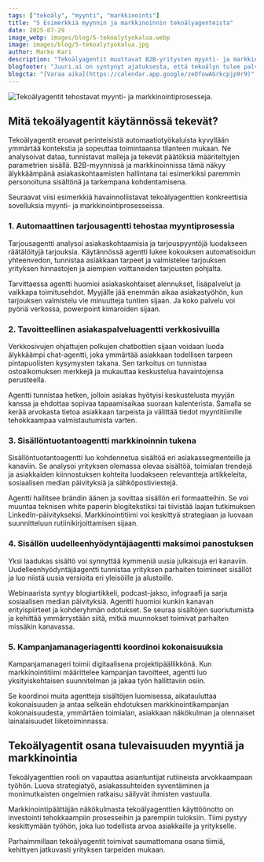 ```yaml
---
tags: ["tekoäly", "myynti", "markkinointi"]
title: "5 Esimerkkiä myynnin ja markkinoinnin tekoälyagenteista"
date: 2025-07-29
image_webp: images/blog/5-tekoalytyokalua.webp
image: images/blog/5-tekoalytyokalua.jpg
author: Marko Kari
description: "Tekoälyagentit muuttavat B2B-yritysten myynti- ja markkinointiprosesseja. Näiden järjestelmien voima piilee kyvyssä analysoida valtavia tietomääriä, tunnistaa kaavoja ja toimia itsenäisesti asetettujen tavoitteiden saavuttamiseksi."
blogfooter: "Juuri.ai on syntynyt ajatuksesta, että tekoälyn tulee palvella ihmistä, ei toisin päin. Hyödynnämme uusimpia kielimalleja ja automaatioteknologioita, jotta sinulle jää enemmän aikaa olennaiseen eli kasvuun, luovuuteen ja asiakastyöhön. Jutellaanko?"
blogcta: "[Varaa aika](https://calendar.app.google/zeDfowAGrkcpjp9r9)"
---
```



![Tekoälyagentit tehostavat myynti- ja markkinointiprosesseja.](/images/blog/5-tekoalytyokalua.jpg)

## Mitä tekoälyagentit käytännössä tekevät?

Tekoälyagentit eroavat perinteisistä automaatiotyökaluista kyvyllään ymmärtää kontekstia ja sopeuttaa toimintaansa tilanteen mukaan. Ne analysoivat dataa, tunnistavat malleja ja tekevät päätöksiä määriteltyjen parametrien sisällä. B2B-myynnissä ja markkinoinnissa tämä näkyy älykkäämpänä asiakaskohtaamisten hallintana tai esimerkiksi paremmin personoituna sisältönä ja tarkempana kohdentamisena. 

Seuraavat viisi esimerkkiä havainnollistavat tekoälyagenttien konkreettisia sovelluksia myynti- ja markkinointiprosesseissa.

### 1. Automaattinen tarjousagentti tehostaa myyntiprosessia

Tarjousagentti analysoi asiakaskohtaamisia ja tarjouspyyntöjä luodakseen räätälöityjä tarjouksia. Käytännössä agentti lukee kokouksen automatisoidun yhteenvedon, tunnistaa asiakkaan tarpeet ja valmistelee tarjouksen yrityksen hinnastojen ja aiempien voittaneiden tarjousten pohjalta.

Tarvittaessa agentti huomioi asiakaskohtaiset alennukset, lisäpalvelut ja vaikkapa toimitusehdot. Myyjälle jää enemmän aikaa asiakastyöhön, kun tarjouksen valmistelu vie minuutteja tuntien sijaan. Ja koko palvelu voi pyöriä verkossa, powerpoint kimaroiden sijaan.

### 2. Tavoitteellinen asiakaspalveluagentti verkkosivuilla

Verkkosivujen ohjattujen polkujen chatbottien sijaan voidaan luoda älykkäämpi chat-agentti, joka ymmärtää asiakkaan todellisen tarpeen pintapuolisten kysymysten takana. Sen tarkoitus on tunnistaa ostoaikomuksen merkkejä ja mukauttaa keskustelua havaintojensa perusteella.

Agentti tunnistaa hetken, jolloin asiakas hyötyisi keskustelusta myyjän kanssa ja ehdottaa sopivaa tapaamisaikaa suoraan kalenterista. Samalla se kerää arvokasta tietoa asiakkaan tarpeista ja välittää tiedot myyntitiimille tehokkaampaa valmistautumista varten.

### 3. Sisällöntuotantoagentti markkinoinnin tukena

Sisällöntuotantoagentti luo kohdennetua sisältöä eri asiakassegmenteille ja kanaviin. Se analysoi yrityksen olemassa olevaa sisältöä, toimialan trendejä ja asiakkaiden kiinnostuksen kohteita luodakseen relevantteja artikkeleita, sosiaalisen median päivityksiä ja sähköpostiviestejä.

Agentti hallitsee brändin äänen ja sovittaa sisällön eri formaatteihin. Se voi muuntaa teknisen white paperin blogitekstiksi tai tiivistää laajan tutkimuksen LinkedIn-päivitykseksi. Markkinointitiimi voi keskittyä strategiaan ja luovaan suunnitteluun rutiinikirjoittamisen sijaan.

### 4. Sisällön uudelleenhyödyntäjäagentti maksimoi panostuksen

Yksi laadukas sisältö voi synnyttää kymmeniä uusia julkaisuja eri kanaviin. Uudelleenhyödyntäjäagentti tunnistaa yrityksen parhaiten toimineet sisällöt ja luo niistä uusia versioita eri yleisöille ja alustoille.

Webinaarista syntyy blogiartikkeli, podcast-jakso, infograafi ja sarja sosiaalisen median päivityksiä. Agentti huomioi kunkin kanavan erityispiirteet ja kohderyhmän odotukset. Se seuraa sisältöjen suoriutumista ja kehittää ymmärrystään siitä, mitkä muunnokset toimivat parhaiten missäkin kanavassa.

### 5. Kampanjamanageriagentti koordinoi kokonaisuuksia

Kampanjamanageri toimii digitaalisena projektipäällikkönä. Kun markkinointitiimi määrittelee kampanjan tavoitteet, agentti luo yksityiskohtaisen suunnitelman ja jakaa työn hallittaviin osiin.

Se koordinoi muita agentteja sisältöjen luomisessa, aikatauluttaa kokonaisuuden ja antaa selkeän ehdotuksen markkinointikampanjan kokonaisuudesta, ymmärtäen toimialan, asiakkaan näkökulman ja olennaiset lainalaisuudet liiketoiminnassa.

## Tekoälyagentit osana tulevaisuuden myyntiä ja markkinointia

Tekoälyagenttien rooli on vapauttaa asiantuntijat rutiineista arvokkaampaan työhön. Luova strategiatyö, asiakassuhteiden syventäminen ja monimutkaisten ongelmien ratkaisu säilyvät ihmisten vastuulla.

Markkinointipäättäjän näkökulmasta tekoälyagenttien käyttöönotto on investointi tehokkaampiin prosesseihin ja parempiin tuloksiin. Tiimi pystyy keskittymään työhön, joka luo todellista arvoa asiakkaille ja yritykselle.

Parhaimmillaan tekoälyagentit toimivat saumattomana osana tiimiä, kehittyen jatkuvasti yrityksen tarpeiden mukaan.